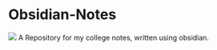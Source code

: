 # Obsidian-Notes
![](https://komarev.com/ghpvc/?username=2tsk2&style=flat-square)
A Repository for my college notes, written using obsidian. 
